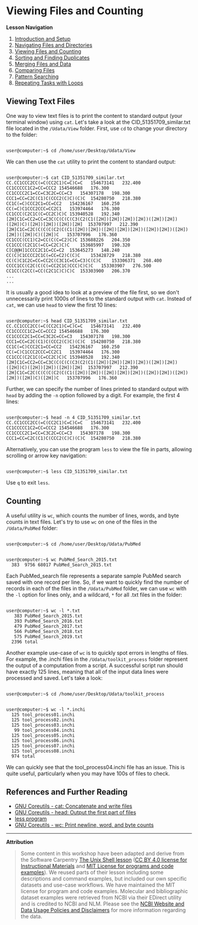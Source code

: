 # Viewing Files and Counting

**Lesson Navigation**

1. [Introduction and Setup](https://github.com/vfscalfani/UALIB_Workshops/blob/master/02_Unix/01_Unix_Introduction.md)
2. [Navigating Files and Directories](https://github.com/vfscalfani/UALIB_Workshops/blob/master/02_Unix/02_Unix_Navigating.md)
3. [Viewing Files and Counting](https://github.com/vfscalfani/UALIB_Workshops/blob/master/02_Unix/03_Unix_Viewing_Counting.md)
4. [Sorting and Finding Duplicates](https://github.com/vfscalfani/UALIB_Workshops/blob/master/02_Unix/04_Unix_Sorting_Duplicates.md)
5. [Merging Files and Data](https://github.com/vfscalfani/UALIB_Workshops/blob/master/02_Unix/05_Unix_Merging.md)
6. [Comparing Files](https://github.com/vfscalfani/UALIB_Workshops/blob/master/02_Unix/06_Unix_Comparing.md)
7. [Pattern Searching](https://github.com/vfscalfani/UALIB_Workshops/blob/master/02_Unix/07_Unix_Patterns.md)
8. [Repeating Tasks with Loops](https://github.com/vfscalfani/UALIB_Workshops/blob/master/02_Unix/08_Unix_Loops.md)

## Viewing Text Files

One way to view text files is to print the content to standard output (your terminal window) using `cat`. Let's take a look at the CID_51351709_similar.txt file located in the `/Udata/View` folder. First, use `cd` to change your directory to the folder:

```console

user@computer:~$ cd /home/user/Desktop/Udata/View

```
We can then use the `cat` utility to print the content to standard output:

```console

user@computer:~$ cat CID_51351709_similar.txt
CC.CC1CCC2CC(=C(CC2C1)C=C)C=C	154673141	232.400
CC1CCCCC1C2=CC=CCC2	154546688	176.300
CC1CCCC2C1=CC=C3C2C=CC=C3	154307178	198.300
CCC1=CC=C2C(C1)C(CCC2(C)C)(C)C	154280750	218.380
CC1C(=C)CCC2C1=CC=CC2	154236167	160.250
CC(=C)C1CCC2CCC=CC2C1	153974464	176.300
CC1CCC(C2C1C(C=CC2C)C)C	153940528	192.340
[2H]C1C=CC2=CC=C3C(C(C(C(C3(C2(C1([2H])[2H])[2H])[2H])([2H])[2H])([2H])C)([2H])[2H])([2H])[2H]	153707997	212.390
[2H]C1C=C2C(C(C(C(C2(C(C1([2H])[2H])([2H])[2H])[2H])([2H])[2H])([2H])[2H])([2H])C)([2H])C	153707996	176.360
CC1CCC(CC1)C2=CC(C(C=C2)C)C	153688226	204.350
CC1CCC(C2C1C(=CC=C2C)C)C	153685997	190.320
C[C@@H]1CCCC2C1C=CC=C2	153645273	148.240
CC(C)C1CCCC2C1C(=CC=C2)C(C)C	153428729	218.380
CC(C)C1C2C=CC=CC2C(C3C1C=CC=C3)C(C)C	153306371	268.400
CCCC1CC(C2C(C(C(=CC2C1C)CCC)C)C)C	153303907	276.500
CC1CC(C2CC(=CC(C2C1C)C)C)C	153303900	206.370
...
...
```

It is usually a good idea to look at a preview of the file first, so we don't unnecessarily print 1000s of lines to the standard output with `cat`. Instead of `cat`, we can use `head` to view the first 10 lines:

```console

user@computer:~$ head CID_51351709_similar.txt
CC.CC1CCC2CC(=C(CC2C1)C=C)C=C	154673141	232.400
CC1CCCCC1C2=CC=CCC2	154546688	176.300
CC1CCCC2C1=CC=C3C2C=CC=C3	154307178	198.300
CCC1=CC=C2C(C1)C(CCC2(C)C)(C)C	154280750	218.380
CC1C(=C)CCC2C1=CC=CC2	154236167	160.250
CC(=C)C1CCC2CCC=CC2C1	153974464	176.300
CC1CCC(C2C1C(C=CC2C)C)C	153940528	192.340
[2H]C1C=CC2=CC=C3C(C(C(C(C3(C2(C1([2H])[2H])[2H])[2H])([2H])[2H])([2H])C)([2H])[2H])([2H])[2H]	153707997	212.390
[2H]C1C=C2C(C(C(C(C2(C(C1([2H])[2H])([2H])[2H])[2H])([2H])[2H])([2H])[2H])([2H])C)([2H])C	153707996	176.360

```

Further, we can specify the number of lines printed to standard output with `head` by adding the `-n` option followed by a digit. For example, the first 4 lines:

```console

user@computer:~$ head -n 4 CID_51351709_similar.txt
CC.CC1CCC2CC(=C(CC2C1)C=C)C=C	154673141	232.400
CC1CCCCC1C2=CC=CCC2	154546688	176.300
CC1CCCC2C1=CC=C3C2C=CC=C3	154307178	198.300
CCC1=CC=C2C(C1)C(CCC2(C)C)(C)C	154280750	218.380

```

Alternatively, you can use the program `less` to view the file in parts, allowing scrolling or arrow key navigation:

```console

user@computer:~$ less CID_51351709_similar.txt

```

Use `q` to exit `less`.


## Counting

A useful utility is `wc`, which counts the number of lines, words, and byte counts in text files. Let's try to use `wc` on one of the files in the `/Udata/PubMed` folder:

```console

user@computer:~$ cd /home/user/Desktop/Udata/PubMed

```

```console

user@computer:~$ wc PubMed_Search_2015.txt
  383  9756 68017 PubMed_Search_2015.txt

```

Each PubMed_search file represents a separate sample PubMed search saved with one record per line. So, if we want to quickly find the number of records in each of the files in the `/Udata/PubMed` folder, we can use `wc` with the `-l` option for lines only, and a wildcard, `*` for all .txt files in the folder:

```console

user@computer:~$ wc -l *.txt
   383 PubMed_Search_2015.txt
   393 PubMed_Search_2016.txt
   479 PubMed_Search_2017.txt
   566 PubMed_Search_2018.txt
   575 PubMed_Search_2019.txt
  2396 total

```

Another example use-case of `wc` is to quickly spot errors in lengths of files. For example, the .inchi files in the `/Udata/toolkit_process` folder represent the output of a computation from a script. A successful script run should have exactly 125 lines, meaning that all of the input data lines were processed and saved. Let's take a look:

```console

user@computer:~$ cd /home/user/Desktop/Udata/toolkit_process

```

```console

user@computer:~$ wc -l *.inchi
  125 tool_process01.inchi
  125 tool_process02.inchi
  125 tool_process03.inchi
   99 tool_process04.inchi
  125 tool_process05.inchi
  125 tool_process06.inchi
  125 tool_process07.inchi
  125 tool_process08.inchi
  974 total

```

We can quickly see that the tool_process04.inchi file has an issue. This is quite useful, particularly when you may have 100s of files to check.

## References and Further Reading

* [GNU Coreutils - cat: Concatenate and write files](https://www.gnu.org/software/coreutils/manual/coreutils.html#cat-invocation)
* [GNU Coreutils - head: Output the first part of files](https://www.gnu.org/software/coreutils/manual/coreutils.html#head-invocation)
* [less program](https://en.wikipedia.org/wiki/Less_(Unix))
* [GNU Coreutils - wc: Print newline, word, and byte counts](https://www.gnu.org/software/coreutils/manual/coreutils.html#wc-invocation)

---

**Attribution**

> Some content in this workshop have been adapted and derive from the Software Carpentry [The Unix Shell lesson](https://software-carpentry.org/lessons/) ([CC BY 4.0 license for Instructional Materials](http://swcarpentry.github.io/shell-novice/LICENSE.html) and [MIT License for programs and code examples](http://swcarpentry.github.io/shell-novice/LICENSE.html)). We reused parts of their lesson including some descriptions and command examples, but included our own specific datasets and use-case workflows. We have maintained the MIT license for program and code examples. Molecular and bibliographic dataset examples were retrieved from NCBI via their EDirect utility and is credited to NCBI and NLM. Please see the [NCBI Website and Data Usage Policies and Disclaimers](https://www.ncbi.nlm.nih.gov/home/about/policies/) for more information regarding the data.
